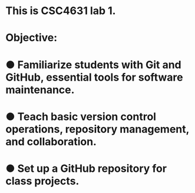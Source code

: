 # This is CSC4631 lab 1. 
# Objective:
# ● Familiarize students with Git and GitHub, essential tools for software maintenance.
# ● Teach basic version control operations, repository management, and collaboration.
# ● Set up a GitHub repository for class projects.